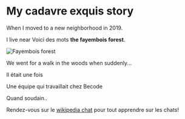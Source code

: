 # My cadavre exquis story 

When I moved to a new neighborhood in 2019.

I live near Voici des mots **the fayembois forest**.

![Fayembois forest](https://www.artmajeur.com/medias/standard/p/h/photopassion/artwork/2185689__MG_7765.jpg)

We went for a walk in the woods when suddenly...

Il était une fois

Une équipe qui travaillait chez Becode

Quand soudain..

Rendez-vous sur le [wikipedia chat](https://fr.wikipedia.org/wiki/Chat) pour tout apprendre sur les chats! 


